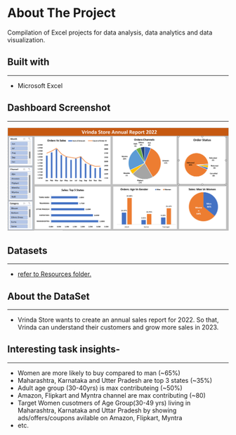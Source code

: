 # About The Project
Compilation of Excel projects for data analysis, data analytics and data visualization.

## Built with
---
+ Microsoft Excel

## Dashboard Screenshot
---

![Project Screenshot](https://raw.githubusercontent.com/prakashgupta07/Vrinda_Store_Excel_Dashboard/main/Vrinda%20Store%20Excel%20Dashboard%20.png)


## Datasets
---
+ [refer to Resources folder.](https://github.com/prakashgupta07/Vrinda_Store_Excel_Dashboard/tree/main/Vrinda%20Store%20Data%20Analysis.xlsx)

## About the DataSet
---
+ Vrinda Store wants to create an annual sales report for 2022. So that, Vrinda can understand their customers and grow more sales in 2023.


## Interesting task insights-
---

+  Women are more likely to buy compared to man (~65%)
+  Maharashtra, Karnataka and Utter Pradesh are top 3 states (~35%)
+  Adult age group (30-40yrs) is max contributeing (~50%)
+  Amazon, Flipkart and Myntra channel are max contributing (~80)
+  Target Women cusotmers of Age Group(30-49 yrs) living in Maharashtra, Karnataka and Uttar 
    Pradesh by showing ads/offers/coupons avilable on Amazon, Flipkart, Myntra 
+   etc.




